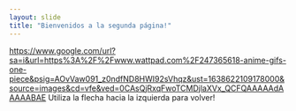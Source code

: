 ```yaml
---
layout: slide
title: "Bienvenidos a la segunda página!"
---
```

https://www.google.com/url?sa=i&url=https%3A%2F%2Fwww.wattpad.com%2F247365618-anime-gifs-one-piece&psig=AOvVaw091_z0ndfND8HWI92sVhqz&ust=1638622109178000&source=images&cd=vfe&ved=0CAsQjRxqFwoTCMDjlaXVx_QCFQAAAAAdAAAAABAE
Utiliza la flecha hacia la izquierda para volver!
